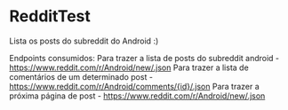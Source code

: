 # RedditTest
Lista os posts do subreddit do Android :)

Endpoints consumidos:
Para trazer a lista de posts do subreddit android - https://www.reddit.com/r/Android/new/.json
Para trazer a lista de comentários de um determinado post - https://www.reddit.com/r/Android/comments/{id}/.json
Para trazer a próxima página de post - https://www.reddit.com/r/Android/new/.json

